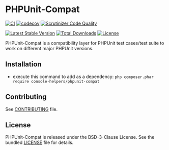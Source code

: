 # PHPUnit-Compat

[![CI](https://github.com/console-helpers/phpunit-compat/actions/workflows/tests.yml/badge.svg)](https://github.com/console-helpers/phpunit-compat/actions/workflows/tests.yml)
[![codecov](https://codecov.io/gh/console-helpers/phpunit-compat/graph/badge.svg?token=Jpe8mEgXLQ)](https://codecov.io/gh/console-helpers/phpunit-compat)
[![Scrutinizer Code Quality](https://scrutinizer-ci.com/g/console-helpers/phpunit-compat/badges/quality-score.png?b=master)](https://scrutinizer-ci.com/g/console-helpers/phpunit-compat/?branch=master)


[![Latest Stable Version](https://poser.pugx.org/console-helpers/phpunit-compat/v/stable)](https://packagist.org/packages/console-helpers/phpunit-compat)
[![Total Downloads](https://poser.pugx.org/console-helpers/phpunit-compat/downloads)](https://packagist.org/packages/console-helpers/phpunit-compat)
[![License](https://poser.pugx.org/console-helpers/phpunit-compat/license)](https://packagist.org/packages/console-helpers/phpunit-compat)

PHPUnit-Compat is a compatibility layer for PHPUnit test cases/test suite to work on different major PHPUnit versions.

## Installation

* execute this command to add as a dependency: `php composer.phar require console-helpers/phpunit-compat`

## Contributing

See [CONTRIBUTING](CONTRIBUTING.md) file.

## License

PHPUnit-Compat is released under the BSD-3-Clause License. See the bundled [LICENSE](LICENSE) file for details.
